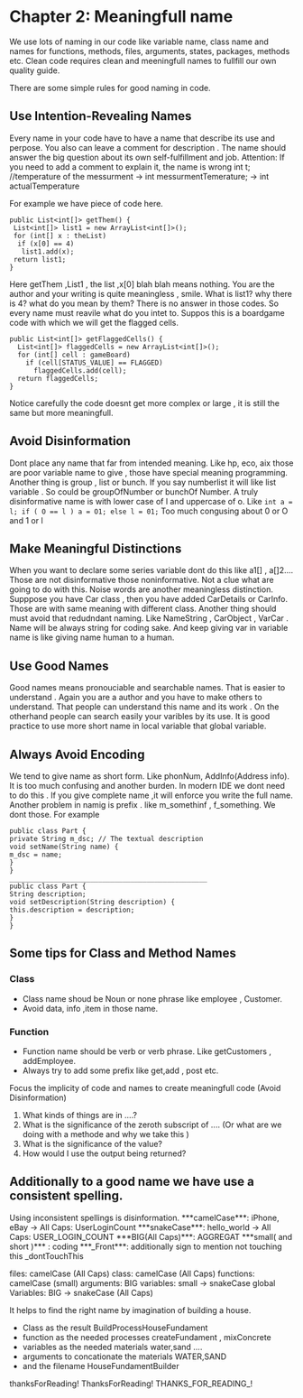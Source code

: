 # Chapter 2:  Meaningfull name 
We use lots of naming in our code like variable name, class name and names for functions, methods, files, arguments, states, packages, methods etc. Clean code requires clean and meeningfull names to fullfill our own quality guide.

There are some simple rules for good naming in code.
 ## Use Intention-Revealing Names
 Every name in your code have to have a name that describe its use and perpose. You also can leave a comment for description .
 The name should answer the big question about its own self-fulfillment and job. Attention: If you need to add a comment to explain it, the name is wrong
 int t; //temperature of the messurment -> int messurmentTemerature; -> int  actualTemperature 
 
 For example we have piece of code here.
 ```
 public List<int[]> getThem() {
  List<int[]> list1 = new ArrayList<int[]>();
  for (int[] x : theList)
   if (x[0] == 4)
    list1.add(x);
  return list1;
}
 ```
 
 Here   getThem ,List1 , the list ,x[0]  blah blah means nothing. You are the author and your writing is quite meaningless , smile.
 What is list1?
 why there is 4?
 what do you mean by them?
 There is no answer in those codes. So every name must reavile what do you intet to.
 Suppos this is a boardgame code with which we will get the flagged cells.
  ```
  public List<int[]> getFlaggedCells() {
    List<int[]> flaggedCells = new ArrayList<int[]>();
    for (int[] cell : gameBoard)
      if (cell[STATUS_VALUE] == FLAGGED)
        flaggedCells.add(cell);
    return flaggedCells;
}
  
  ```
  Notice carefully the code doesnt get more complex or large , it is still the same but more meaningfull.
   ## Avoid Disinformation
   Dont place any name that far from intended meaning. Like hp, eco, aix those are poor variable name to give , those have special meaning programming. 
   Another thing is group , list or bunch. If you say numberlist it will like list variable . So could be groupOfNumber or bunchOf Number.
   A truly disinformative name is with lower case of l and uppercase of o. Like
     ```
     int a = l;
if ( O == l )
a = O1;
else
l = 01;
       ```
   Too much congusing about 0 or O and 1 or l
   
   ## Make Meaningful Distinctions
When you want to declare some series variable dont do this like a1[] , a[]2.... Those are not disinformative those noninformative. Not a clue what are going to do with this.
Noise words are another meaningless distinction. Supppose you have Car class , then you have added CarDetails or CarInfo. Those are with same meaning with different class.
Another thing should must avoid that redudndant naming. Like NameString , CarObject , VarCar . Name will be always string for coding sake. And keep giving var in variable name is like giving name human to a human.
## Use Good Names
Good names means pronouciable and searchable names. That is easier to understand . Again you are a author and you have to make others to understand. That people can understand this name and its work . On the otherhand people can search easily your varibles by its use. 
It is good practice to use more short name in local variable that global variable.
 ## Always Avoid Encoding
 We tend to give name as short form. Like phonNum, AddInfo(Address info). It is too much confusing and another burden.  In modern IDE we dont need to do this . If you give complete name  ,it will enforce you write the full name. 
 Another problem in namig is prefix . like m_somethinf , f_something. We dont those. For example 
  ```
 public class Part {
private String m_dsc; // The textual description
void setName(String name) {
m_dsc = name;
}
}
_________________________________________________
public class Part {
String description;
void setDescription(String description) {
this.description = description;
}
}
 ```
 
 ## Some tips for Class and Method Names
 ### Class
 * Class name shoud be Noun or none phrase like employee , Customer. 
 * Avoid data, info ,item in those name.
 ### Function
 * Function name should be verb or verb phrase. Like getCustomers , addEmployee.
 * Always try to add some prefix like get,add , post etc.



Focus the implicity of code and names to create meaningfull code (Avoid Disinformation)
1. What kinds of things are in ....?
2. What is the significance of the zeroth subscript of .... (Or what are we doing with a methode and why we take this )
3. What is the significance of the value?
4. How would I use the output being returned?

<h2>Additionally to a good name we have use a consistent spelling.</h2>
Using inconsistent spellings is disinformation.
***camelCase***: iPhone, eBay  -> All Caps: UserLoginCount
***snakeCase***: hello_world   -> All Caps: USER_LOGIN_COUNT
***BIG(All Caps)***: AGGREGAT
***small( and short )*** :  coding
***_Front***: additionally sign to mention not touching this _dontTouchThis

files: camelCase (All Caps) 
class: camelCase (All Caps)
functions:  camelCase (small)
arguments: BIG
variables: small -> snakeCase 
global Variables: BIG -> snakeCase (All Caps) 

It helps to find the right name by imagination of building a house.
- Class as the result BuildProcessHouseFundament
- function as the needed processes  createFundament , mixConcrete
- variables as the needed materials water,sand ....
- arguments to concationate the materials  WATER,SAND
- and the filename HouseFundamentBuilder


thanksForReading!
ThanksForReading!
THANKS_FOR_READING_!
